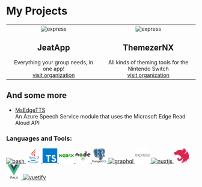 <h1>My Projects</h1>
<table>
<tbody>
  <tr>
    <td align="center" width="50%">
      <img src="https://github.com/Migushthe2nd/migushthe2nd/assets/22274715/65088a92-d375-4cf8-8688-4a307569feb0.png" alt="express" width="100%"/>
      <br><h2>JeatApp</h2>
      <span>Everything your group needs, in one app!</span><br>
      <a href="https://github.com/JeatApp">visit organization</a>
    </td>
    <td align="center" width="50%">
      <img src="https://user-images.githubusercontent.com/22274715/226962462-317d39fd-4a4d-49b4-aec3-01920bf00eec.png" alt="express" width="100%"/>
      <br><h2>ThemezerNX</h2>
      <span>All kinds of theming tools for the Nintendo Switch</span><br>
      <a href="https://github.com/ThemezerNX">visit organization</a>
    </td>
</tbody>
</table>

<h2>And some more</h2>

- [MsEdgeTTS](https://github.com/Migushthe2nd/MsEdgeTTS)  
  An Azure Speech Service module that uses the Microsoft Edge Read Aloud API
  
<h3 align="left">Languages and Tools:</h3>
<p align="left">
    <a href="https://www.gnu.org/software/bash/" target="_blank"> <img src="https://www.vectorlogo.zone/logos/gnu_bash/gnu_bash-icon.svg" alt="bash" width="40" height="40" /> </a>
    <a href="https://www.java.com" target="_blank"> <img src="https://raw.githubusercontent.com/devicons/devicon/master/icons/java/java-original.svg" alt="java" width="40" height="40" /> </a>
    <a href="https://www.typescriptlang.org/" target="_blank"> <img src="https://raw.githubusercontent.com/devicons/devicon/master/icons/typescript/typescript-original.svg" alt="typescript" width="40" height="40" /> </a>
    <a href="https://www.nginx.com" target="_blank"> <img src="https://raw.githubusercontent.com/devicons/devicon/master/icons/nginx/nginx-original.svg" alt="nginx" width="40" height="40" /> </a>
    <a href="https://nodejs.org" target="_blank"> <img src="https://raw.githubusercontent.com/devicons/devicon/master/icons/nodejs/nodejs-original-wordmark.svg" alt="nodejs" width="40" height="40" /> </a>
    <a href="https://www.postgresql.org" target="_blank"> <img src="https://raw.githubusercontent.com/devicons/devicon/master/icons/postgresql/postgresql-original-wordmark.svg" alt="postgresql" width="40" height="40" /> </a>
    <a href="https://graphql.org" target="_blank"> <img src="https://www.vectorlogo.zone/logos/graphql/graphql-icon.svg" alt="graphql" width="40" height="40" /> </a>
    <a href="https://expressjs.com" target="_blank"> <img src="https://raw.githubusercontent.com/devicons/devicon/master/icons/express/express-original-wordmark.svg" alt="express" width="40" height="40" /> </a>
    <a href="https://nuxtjs.org/" target="_blank"> <img src="https://www.vectorlogo.zone/logos/nuxtjs/nuxtjs-icon.svg" alt="nuxtjs" width="40" height="40" /> </a>
    <a href="https://nestjs.com/" target="_blank"> <img src="https://raw.githubusercontent.com/devicons/devicon/master/icons/nestjs/nestjs-plain.svg" alt="nestjs" width="40" height="40" /> </a>
    <a href="https://vuejs.org/" target="_blank"> <img src="https://raw.githubusercontent.com/devicons/devicon/master/icons/vuejs/vuejs-original-wordmark.svg" alt="vuejs" width="40" height="40" /> </a>
    <a href="https://vuetifyjs.com/en/" target="_blank"> <img src="https://bestofjs.org/logos/vuetify.svg" alt="vuetify" width="40" height="40" /> </a>
</p>

